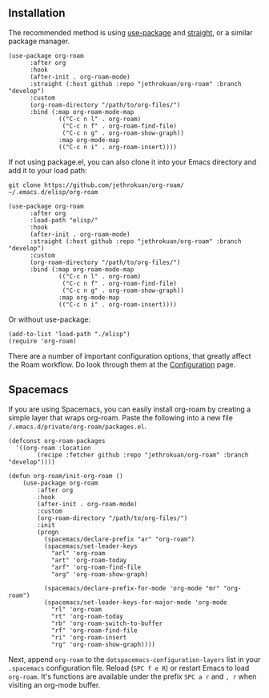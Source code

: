 ## Installation

The recommended method is using [use-package][use-package] and
[straight][straight], or a similar package manager.

```
(use-package org-roam
      :after org
      :hook 
      (after-init . org-roam-mode)
      :straight (:host github :repo "jethrokuan/org-roam" :branch "develop")
      :custom
      (org-roam-directory "/path/to/org-files/")
      :bind (:map org-roam-mode-map
              (("C-c n l" . org-roam)
               ("C-c n f" . org-roam-find-file)
               ("C-c n g" . org-roam-show-graph))
              :map org-mode-map
              (("C-c n i" . org-roam-insert))))
```

If not using package.el, you can also clone it into your Emacs
directory and add it to your load path:

```
git clone https://github.com/jethrokuan/org-roam/ ~/.emacs.d/elisp/org-roam
```

```
(use-package org-roam
      :after org
      :load-path "elisp/"
      :hook 
      (after-init . org-roam-mode)
      :straight (:host github :repo "jethrokuan/org-roam" :branch "develop")
      :custom
      (org-roam-directory "/path/to/org-files/")
      :bind (:map org-roam-mode-map
              (("C-c n l" . org-roam)
               ("C-c n f" . org-roam-find-file)
               ("C-c n g" . org-roam-show-graph))
              :map org-mode-map
              (("C-c n i" . org-roam-insert))))
```

Or without use-package:

```
(add-to-list 'load-path "./elisp")
(require 'org-roam)
```

There are a number of important configuration options, that greatly
affect the Roam workflow. Do look through them at the
[Configuration](configuration.md) page.

[use-package]: https://github.com/jwiegley/use-package
[straight]: https://github.com/raxod502/straight.el

## Spacemacs
If you are using Spacemacs, you can easily install org-roam by creating a simple layer that wraps org-roam. Paste the following into a new file `/.emacs.d/private/org-roam/packages.el`.
```
(defconst org-roam-packages
  '((org-roam :location
        (recipe :fetcher github :repo "jethrokuan/org-roam" :branch "develop"))))

(defun org-roam/init-org-roam ()
    (use-package org-roam
        :after org
        :hook
        (after-init . org-roam-mode)
        :custom
        (org-roam-directory "/path/to/org-files/")
        :init
        (progn
          (spacemacs/declare-prefix "ar" "org-roam")
          (spacemacs/set-leader-keys
            "arl" 'org-roam
            "art" 'org-roam-today
            "arf" 'org-roam-find-file
            "arg" 'org-roam-show-graph)

          (spacemacs/declare-prefix-for-mode 'org-mode "mr" "org-roam")
          (spacemacs/set-leader-keys-for-major-mode 'org-mode
            "rl" 'org-roam
            "rt" 'org-roam-today
            "rb" 'org-roam-switch-to-buffer
            "rf" 'org-roam-find-file
            "ri" 'org-roam-insert
            "rg" 'org-roam-show-graph))))
```

Next, append `org-roam` to the `dotspacemacs-configuration-layers` list in your `.spacemacs` configuration file. Reload (`SPC f e R`) or restart Emacs to load `org-roam`. It's functions are available under the prefix `SPC a r` and `, r` when visiting an org-mode buffer. 
